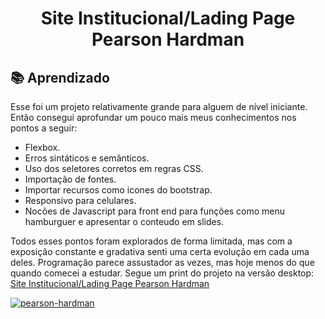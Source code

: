 <h1 align="center">Site Institucional/Lading Page Pearson Hardman</h1>

<h2> 📚 Aprendizado</h2>
<p>
Esse foi um projeto relativamente grande para alguem de nível iniciante. Então consegui aprofundar um pouco mais meus conhecimentos nos pontos a seguir:

<ul>
  <li>Flexbox.</li>
  <li>Erros sintáticos e semânticos.</li>
  <li>Uso dos seletores corretos em regras CSS.</li>
  <li>Importação de fontes.</li>
  <li>Importar recursos como icones do bootstrap.</li>
  <li>Responsivo para celulares.</li>
  <li>Nocões de Javascript para front end para funções como menu hamburguer e apresentar o conteudo em slides.</li>
</ul>   
  
Todos esses pontos foram explorados de forma limitada, mas com a exposição constante e gradativa senti uma certa evolução em cada uma deles. Programação parece assustador as vezes, mas hoje menos do que quando comecei a estudar. Segue um print do projeto na versão desktop:
<br>
<a href="https://site-institucional-pearson-hardman.vercel.app/">Site Institucional/Lading Page Pearson Hardman</a>

</p>

 <a href="https://ibb.co/zZZQ9zK"><img src="https://i.ibb.co/HqqBwjm/pearson-hardman.png" alt="pearson-hardman" border="0"></a>

 
 

